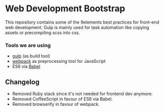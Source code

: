 # Web Development Bootstrap

This repository contains some of the 9elements best practices for front-end web development.
Gulp is mainly used for task automation like copying assets or precompiling scss into css.

### Tools we are using

  - [gulp](http://gulpjs.com/) (as build tool)
  - [webpack](http://webpack.github.io/) as preprocessing tool for JavaScript
  - ES6 via [Babel](https://babeljs.io/)

## Changelog

  - Removed Ruby stack since it's not needed for frontend dev anymore.
  - Removed CoffeeScript in favour of ES6 via Babel.
  - Removed browserify in favour of webpack.


